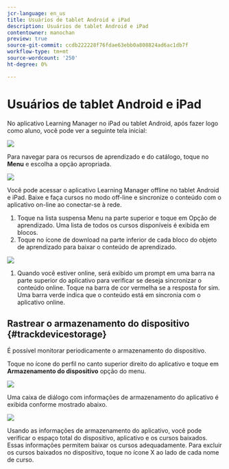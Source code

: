 ```yaml
---
jcr-language: en_us
title: Usuários de tablet Android e iPad
description: Usuários de tablet Android e iPad
contentowner: manochan
preview: true
source-git-commit: ccdb222228f76fdae63ebb0a808824ad6ac1db7f
workflow-type: tm+mt
source-wordcount: '250'
ht-degree: 0%

---
```




# Usuários de tablet Android e iPad

No aplicativo Learning Manager no iPad ou tablet Android, após fazer logo como aluno, você pode ver a seguinte tela inicial:

![](assets/screenshot-2015-08-07-12-24-40-e1439211134842.png)

Para navegar para os recursos de aprendizado e do catálogo, toque no **Menu** e escolha a opção apropriada.

![](assets/menu-ipad.png)

Você pode acessar o aplicativo Learning Manager offline no tablet Android e iPad. Baixe e faça cursos no modo off-line e sincronize o conteúdo com o aplicativo on-line ao conectar-se à rede.

1. Toque na lista suspensa Menu na parte superior e toque em Opção de aprendizado. Uma lista de todos os cursos disponíveis é exibida em blocos.
1. Toque no ícone de download na parte inferior de cada bloco do objeto de aprendizado para baixar o conteúdo de aprendizado.

![](assets/download-ipad.png)

1. Quando você estiver online, será exibido um prompt em uma barra na parte superior do aplicativo para verificar se deseja sincronizar o conteúdo online. Toque na barra de cor vermelha se a resposta for sim. Uma barra verde indica que o conteúdo está em sincronia com o aplicativo online.

## Rastrear o armazenamento do dispositivo {#trackdevicestorage}

É possível monitorar periodicamente o armazenamento do dispositivo.

Toque no ícone do perfil no canto superior direito do aplicativo e toque em **Armazenamento do dispositivo** opção do menu.

![](assets/app-device-storage.png)

Uma caixa de diálogo com informações de armazenamento do aplicativo é exibida conforme mostrado abaixo.

![](assets/app-storage.png)

Usando as informações de armazenamento do aplicativo, você pode verificar o espaço total do dispositivo, aplicativo e os cursos baixados. Essas informações permitem baixar os cursos adequadamente. Para excluir os cursos baixados no dispositivo, toque no ícone X ao lado de cada nome de curso.
